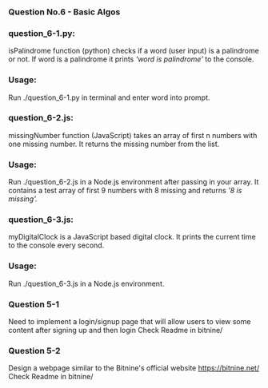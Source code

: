### **Question No.6 - Basic Algos**

### **question_6-1.py:**
isPalindrome function (python) checks if a word (user input) is a palindrome or not. If word is a palindrome it prints *'word is palindrome'* to the console.

### **Usage:**
Run ./question_6-1.py in terminal and enter word into prompt.

### **question_6-2.js:**
missingNumber function (JavaScript) takes an array of first n numbers with one missing number. It returns the missing number from the list.

### **Usage:**
Run ./question_6-2.js in a Node.js environment after passing in your array. It contains a test array of first 9 numbers with 8 missing and returns *'8 is missing'.*

### **question_6-3.js:**
myDigitalClock is a JavaScript based digital clock. It prints the current time to the console every second.

### **Usage:**
Run ./question_6-3.js in a Node.js environment.

### **Question 5-1** 
Need to implement a login/signup page that will allow users to view some content after signing up and then login
Check Readme in bitnine/

### **Question 5-2**
Design a webpage similar to the Bitnine's official website https://bitnine.net/
Check Readme in bitnine/

